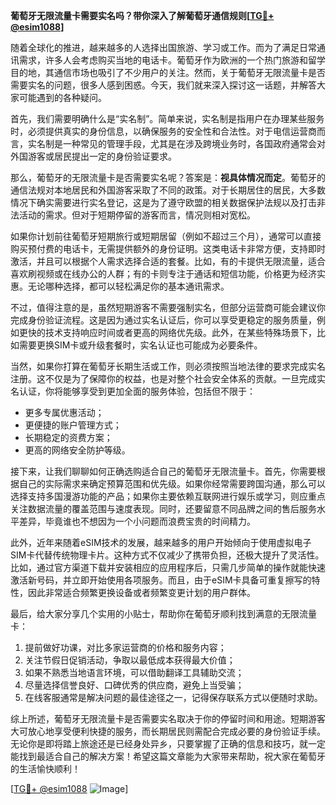 **葡萄牙无限流量卡需要实名吗？带你深入了解葡萄牙通信规则[[TG💪+ @esim1088](https://t.me/s/esim1088)]**

随着全球化的推进，越来越多的人选择出国旅游、学习或工作。而为了满足日常通讯需求，许多人会考虑购买当地的电话卡。葡萄牙作为欧洲的一个热门旅游和留学目的地，其通信市场也吸引了不少用户的关注。然而，关于葡萄牙无限流量卡是否需要实名的问题，很多人感到困惑。今天，我们就来深入探讨这一话题，并解答大家可能遇到的各种疑问。

首先，我们需要明确什么是“实名制”。简单来说，实名制是指用户在办理某些服务时，必须提供真实的身份信息，以确保服务的安全性和合法性。对于电信运营商而言，实名制是一种常见的管理手段，尤其是在涉及跨境业务时，各国政府通常会对外国游客或居民提出一定的身份验证要求。

那么，葡萄牙的无限流量卡是否需要实名呢？答案是：**视具体情况而定**。葡萄牙的通信法规对本地居民和外国游客采取了不同的政策。对于长期居住的居民，大多数情况下确实需要进行实名登记，这是为了遵守欧盟的相关数据保护法规以及打击非法活动的需求。但对于短期停留的游客而言，情况则相对宽松。

如果你计划前往葡萄牙短期旅行或短期居留（例如不超过三个月），通常可以直接购买预付费的电话卡，无需提供额外的身份证明。这类电话卡非常方便，支持即时激活，并且可以根据个人需求选择合适的套餐。比如，有的卡提供无限流量，适合喜欢刷视频或在线办公的人群；有的卡则专注于通话和短信功能，价格更为经济实惠。无论哪种选择，都可以轻松满足你的基本通讯需求。

不过，值得注意的是，虽然短期游客不需要强制实名，但部分运营商可能会建议你完成身份验证流程。这是因为通过实名认证后，你可以享受更稳定的服务质量，例如更快的技术支持响应时间或者更高的网络优先级。此外，在某些特殊场景下，比如需要更换SIM卡或升级套餐时，实名认证也可能成为必要条件。

当然，如果你打算在葡萄牙长期生活或工作，则必须按照当地法律的要求完成实名注册。这不仅是为了保障你的权益，也是对整个社会安全体系的贡献。一旦完成实名认证，你将能够享受到更加全面的服务体验，包括但不限于：

- 更多专属优惠活动；
- 更便捷的账户管理方式；
- 长期稳定的资费方案；
- 更高的网络安全防护等级。

接下来，让我们聊聊如何正确选购适合自己的葡萄牙无限流量卡。首先，你需要根据自己的实际需求来确定预算范围和优先级。如果你经常需要跨国沟通，那么可以选择支持多国漫游功能的产品；如果你主要依赖互联网进行娱乐或学习，则应重点关注数据流量的覆盖范围与速度表现。同时，还要留意不同品牌之间的售后服务水平差异，毕竟谁也不想因为一个小问题而浪费宝贵的时间精力。

此外，近年来随着eSIM技术的发展，越来越多的用户开始倾向于使用虚拟电子SIM卡代替传统物理卡片。这种方式不仅减少了携带负担，还极大提升了灵活性。比如，通过官方渠道下载并安装相应的应用程序后，只需几步简单的操作就能快速激活新号码，并立即开始使用各项服务。而且，由于eSIM卡具备可重复擦写的特性，因此非常适合频繁更换设备或者频繁变更计划的用户群体。

最后，给大家分享几个实用的小贴士，帮助你在葡萄牙顺利找到满意的无限流量卡：

1. 提前做好功课，对比多家运营商的价格和服务内容；
2. 关注节假日促销活动，争取以最低成本获得最大价值；
3. 如果不熟悉当地语言环境，可以借助翻译工具辅助交流；
4. 尽量选择信誉良好、口碑优秀的供应商，避免上当受骗；
5. 在线客服通常是解决问题的最佳途径之一，记得保存联系方式以便随时求助。

综上所述，葡萄牙无限流量卡是否需要实名取决于你的停留时间和用途。短期游客大可放心地享受便利快捷的服务，而长期居民则需配合完成必要的身份验证手续。无论你是即将踏上旅途还是已经身处异乡，只要掌握了正确的信息和技巧，就一定能找到最适合自己的解决方案！希望这篇文章能为大家带来帮助，祝大家在葡萄牙的生活愉快顺利！

[[TG💪+ @esim1088](https://t.me/s/esim1088) ![Image](https://i.postimg.cc/4NQfJmqS/Snipaste-2025-05-13-00-14-12.png)]